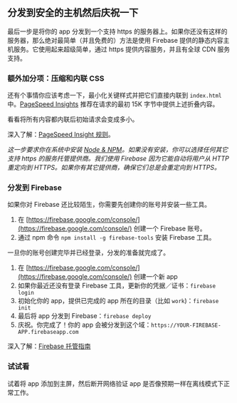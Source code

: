 ## 分发到安全的主机然后庆祝一下

最后一步是将你的 app 分发到一个支持 https 的服务器上。如果你还没有这样的服务器，那么绝对最简单（并且免费的）方法是使用 Firebase 提供的静态内容主机服务。它使用起来超级简单，通过 https 提供内容服务，并且有全球 CDN 服务支持。

### 额外加分项：压缩和内联 CSS

还有个事情你应该考虑一下，最小化关键样式并把它们直接内联到 `index.html` 中。[PageSpeed Insights](https://developers.google.com/speed) 推荐在请求的最初 15K 字节中提供上述折叠内容。

看看将所有内容都内联后初始请求会变成多小。

深入了解：[PageSpeed Insight 规则](https://developers.google.com/speed/docs/insights/rules)。

*这一步要求你在系统中安装 [Node & NPM](https://docs.npmjs.com/getting-started/installing-node)。如果没有安装，你可以选择任何其它支持 https 的服务托管提供商。我们使用 Firebase 因为它能自动将用户从 HTTP 重定向到 HTTPS。如果你有其它提供商，确保它们总是会重定向到 HTTPS。*

### 分发到 Firebase

如果你对 Firebase 还比较陌生，你需要先创建你的账号并安装一些工具。

1. 在 [https://firebase.google.com/console/](https://firebase.google.com/console/) 创建一个 Firebase 账号。
1. 通过 npm 命令 `npm install -g firebase-tools` 安装 Firebase 工具。

一旦你的账号创建完毕并已经登录，分发的准备就完成了。

1. 在 [https://firebase.google.com/console/](https://firebase.google.com/console/) 创建一个新 app
1. 如果你最近还没有登录 Firebase 工具，更新你的凭据／证书：`firebase login`
1. 初始化你的 app，提供已完成的 app 所在的目录（比如 `work`)：`firebase init`
1. 最后将 app 分发到 Firebase：`firebase deploy`
1. 庆祝。你完成了！你的 app 会被分发到这个域：`https://YOUR-FIREBASE-APP.firebaseapp.com`

深入了解：[Firebase 托管指南](https://www.firebase.com/docs/hosting/guide/)

### 试试看

试着将 app 添加到主屏，然后断开网络验证 app 是否像预期一样在离线模式下正常工作。
